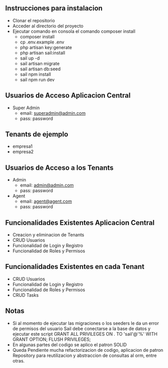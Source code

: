 

## Instrucciones para instalacion

- Clonar el repositorio
- Acceder al directorio del proyecto
- Ejecutar comando en consola el comando composer install
    - composer install
    - cp .env.example .env
    - php artisan key:generate
    - php artisan sail:install
    - sail up -d
    - sail artisan migrate
    - sail artisan db:seed
    - sail npm install
    - sail npm run dev

## Usuarios de Acceso Aplicacion Central

- Super Admin 
    - email: superadmin@admin.com
    - pass: password

## Tenants de ejemplo
- empresa1
- empresa2

## Usuarios de Acceso a los Tenants
- Admin 
    - email: admin@admin.com
    - pass: password
- Agent 
    - email: agent@agent.com
    - pass: password

## Funcionalidades Existentes Aplicacion Central
- Creacion y eliminacion de Tenants
- CRUD Usuarios
- Funcionalidad de Login y Registro
- Funcionalidad de Roles y Permisos

## Funcionalidades Existentes en cada Tenant
- CRUD Usuarios
- Funcionalidad de Login y Registro
- Funcionalidad de Roles y Permisos
- CRUD Tasks

## Notas

- Si al momento de ejecutar las migraciones o los seeders le da un error de permisos del usuario Sail debe conectarse a la base de datos y ejecutar este script
    GRANT ALL PRIVILEGES ON *.* TO 'sail'@'%' WITH GRANT OPTION;
    FLUSH PRIVILEGES;
- En algunas partes del codigo se aplico el patron SOLID
- Queda Pendiente mucha refactorizacion de codigo, aplicacion de patron Repository para reutilizacion y abstraccion de consultas al orm, entre otras.
